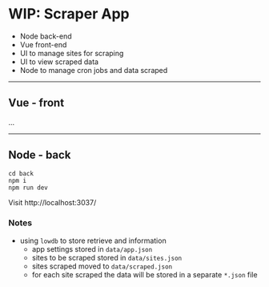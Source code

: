 # WIP: Scraper App

- Node back-end
- Vue front-end
- UI to manage sites for scraping
- UI to view scraped data
- Node to manage cron jobs and data scraped

---

## Vue - front
...

---

## Node - back

```
cd back
npm i
npm run dev
````
Visit http://localhost:3037/

### Notes
* using `lowdb` to store retrieve and information
    * app settings stored in `data/app.json`
    * sites to be scraped stored in `data/sites.json`
    * sites scraped moved to `data/scraped.json`
    * for each site scraped the data will be stored in a separate `*.json` file